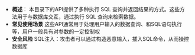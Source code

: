 - **概述**：
  本目录下的API提供了多种执行 SQL 查询并返回结果的方式。这些方法用于与数据库交互，通过执行 SQL 查询来检索数据。
- **常见使用场景**
    这些API通常用于处理用户输入的数据查询、和SQL语句执行等，用户一般具有对参数的一定控制权
- **安全风险**
    SQL注入：攻击者可以通过构造恶意输入，插入SQL命令，从而操控数据库